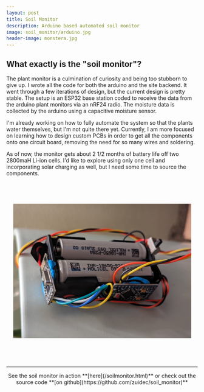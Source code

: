 ```yaml
---
layout: post
title: Soil Monitor 
description: Arduino based automated soil monitor 
image: soil_monitor/arduino.jpg 
header-image: monstera.jpg 
---
```

## What exactly is the "soil monitor"?

The plant monitor is a culmination of curiosity and being too stubborn 
to give up. I wrote all the code for both the arduino and the site 
backend. It went through a few iterations of design, but the current design 
is pretty stable. The setup is an ESP32 base station coded to receive the 
data from the arduino plant monitors via an nRF24 radio. The moisture data is 
collected by the arduino using a capacitive moisture sensor. 

I'm already working on how to fully automate the system so that the plants water 
themselves, but I'm not quite there yet. Currently, I am more focused on 
learning how to design custom PCBs in order to get all the components onto one 
circuit board, removing the need for so many wires and soldering. 

As of now, the monitor gets about 2 1/2 months of battery life off two 2800maH
Li-ion cells. I'd like to explore using only one cell and incorporating solar
charging as well, but I need some time to source the components.

<div class="image center" style="text-align:center;">
    <img src="/assets/images/soil_monitor/arduino.jpg" width="70%" style="transform:rotate(270deg); " alt="" />
</div>

_______________________________________________________________________________

<div markdown="1" style="text-align: center;">
See the soil monitor in action **[here](/soilmonitor.html)**  
or check out the source code **[on github](https://github.com/zuidec/soil_monitor)**
</div>
